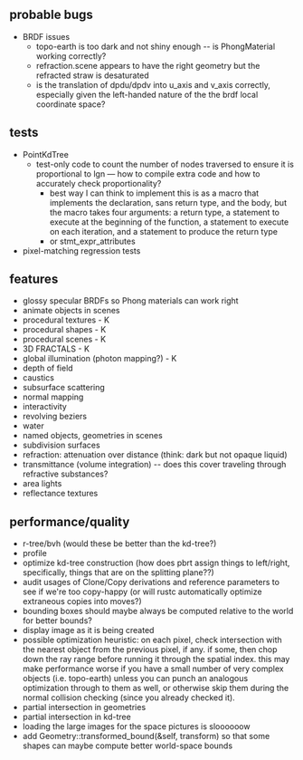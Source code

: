 ## probable bugs
- BRDF issues
  - topo-earth is too dark and not shiny enough -- is PhongMaterial working correctly?
  - refraction.scene appears to have the right geometry but the refracted straw is desaturated
  - is the translation of dpdu/dpdv into u_axis and v_axis correctly, especially given the left-handed nature of the the brdf local coordinate space?

## tests
- PointKdTree
  - test-only code to count the number of nodes traversed to ensure it is proportional to lgn — how to compile extra code and how to accurately check proportionality?
    - best way I can think to implement this is as a macro that implements the declaration, sans return type, and the body, but the macro takes four arguments: a return type, a statement to execute at the beginning of the function, a statement to execute on each iteration, and a statement to produce the return type
    - or stmt_expr_attributes
- pixel-matching regression tests

## features
- glossy specular BRDFs so Phong materials can work right
- animate objects in scenes
- procedural textures - K
- procedural shapes - K
- procedural scenes - K
- 3D FRACTALS - K
- global illumination (photon mapping?) - K
- depth of field
- caustics
- subsurface scattering
- normal mapping
- interactivity
- revolving beziers
- water
- named objects, geometries in scenes
- subdivision surfaces
- refraction: attenuation over distance (think: dark but not opaque liquid)
- transmittance (volume integration) -- does this cover traveling through refractive substances?
- area lights
- reflectance textures

## performance/quality
- r-tree/bvh (would these be better than the kd-tree?)
- profile
- optimize kd-tree construction (how does pbrt assign things to left/right, specifically, things that are on the splitting plane??)
- audit usages of Clone/Copy derivations and reference parameters to see if we're too copy-happy (or will rustc automatically optimize extraneous copies into moves?)
- bounding boxes should maybe always be computed relative to the world for better bounds?
- display image as it is being created
- possible optimization heuristic: on each pixel, check intersection with the nearest object from the previous pixel, if any. if some, then chop down the ray range before running it through the spatial index. this may make performance worse if you have a small number of very complex objects (i.e. topo-earth) unless you can punch an analogous optimization through to them as well, or otherwise skip them during the normal collision checking (since you already checked it).
- partial intersection in geometries
- partial intersection in kd-tree
- loading the large images for the space pictures is sloooooow
- add Geometry::transformed_bound(&self, transform) so that some shapes can maybe compute better world-space bounds
